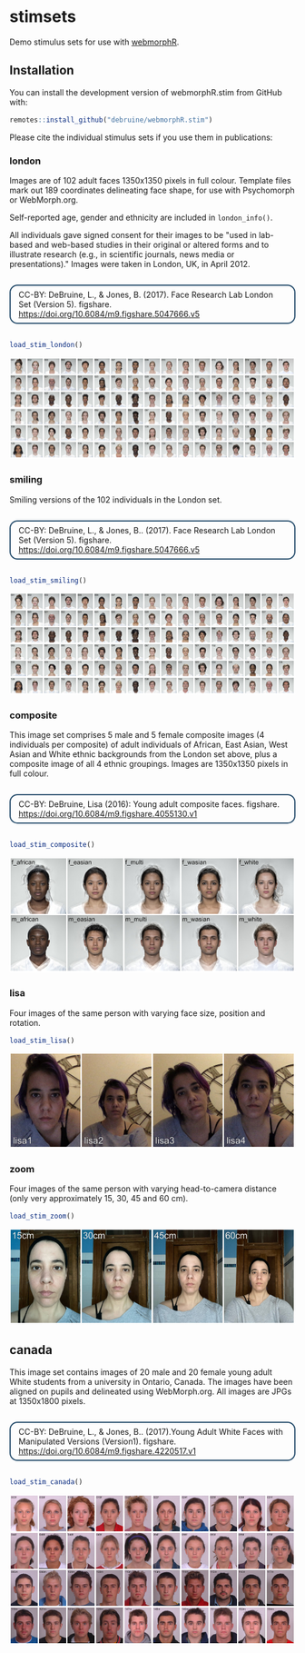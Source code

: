 # stimsets

<!-- badges: start -->
<!-- badges: end -->

<style>
cite {
  display: inline-block;
  font-style: normal;
  padding: 0.5em 1em;
  margin: 1em 0;
  border: 2px solid #204868;
  border-radius: 1em;
}
</style>

Demo stimulus sets for use with [webmorphR](https://debruine.github.io/webmorphR).

## Installation

You can install the development version of webmorphR.stim from GitHub with:

``` r
remotes::install_github("debruine/webmorphR.stim")
```

Please cite the individual stimulus sets if you use them in publications:

### london

Images are of 102 adult faces 1350x1350 pixels in full colour. Template files mark out 189 coordinates delineating face shape, for use with Psychomorph or WebMorph.org.

Self-reported age, gender and ethnicity are included in `london_info()`.

All individuals gave signed consent for their images to be "used in lab-based and web-based studies in their original or altered forms and to illustrate research (e.g., in scientific journals, news media or presentations)." Images were taken in London, UK, in April 2012.
    
<cite>CC-BY: DeBruine, L., & Jones, B. (2017). Face Research Lab London Set (Version 5). figshare. <https://doi.org/10.6084/m9.figshare.5047666.v5></cite>

``` r
load_stim_london()
```

![](man/figures/london.jpg)

### smiling

Smiling versions of the 102 individuals in the London set.
    
<cite>CC-BY: DeBruine, L., & Jones, B.. (2017). Face Research Lab London Set (Version 5). figshare. <https://doi.org/10.6084/m9.figshare.5047666.v5></cite>

``` r
load_stim_smiling()
```

![](man/figures/smiling.jpg)


### composite

This image set comprises 5 male and 5 female composite images (4 individuals per composite) of adult individuals of African, East Asian, West Asian and White ethnic backgrounds from the London set above, plus a composite image of all 4 ethnic groupings. Images are 1350x1350 pixels in full colour.

<cite>CC-BY: DeBruine, Lisa (2016): Young adult composite faces. figshare. <https://doi.org/10.6084/m9.figshare.4055130.v1></cite>

``` r
load_stim_composite()
```

![](man/figures/composite.jpg)

### lisa

Four images of the same person with varying face size, position and rotation.

``` r
load_stim_lisa()
```

![](man/figures/lisa.jpg)

### zoom

Four images of the same person with varying head-to-camera distance (only very approximately 15, 30, 45 and 60 cm).

``` r
load_stim_zoom()
```

![](man/figures/zoom.jpg)

## canada

This image set contains images of 20 male and 20 female young adult White students from a university in Ontario, Canada. The images have been aligned on pupils and delineated using WebMorph.org. All images are JPGs at 1350x1800 pixels.

<cite>CC-BY: DeBruine, L., & Jones, B.. (2017).Young Adult White Faces with Manipulated Versions (Version1). figshare. <https://doi.org/10.6084/m9.figshare.4220517.v1></cite>

``` r
load_stim_canada()
```

![](man/figures/canada.jpg)


